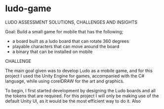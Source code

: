 # ludo-game
LUDO ASSESSMENT SOLUTIONS, CHALLENGES AND INSIGHTS

Goal: Build a small game for mobile that has the following;
- a board built as a ludo board that can rotate 360 degrees
- playable characters that can move around the board
- a binary that can be installed on mobile

CHALLENGE

The main goal given was to develop Ludo as a mobile game, and for this project I used the Unity Engine for games, accompanied with the C# language, while using corelDRAW for the art and graphics.

To begin, I first started development by designing the Ludo boards and all the tokens that are required. For this project I will only be making use of the default Unity UI, as it would be the most efficient way to do it. Also 
